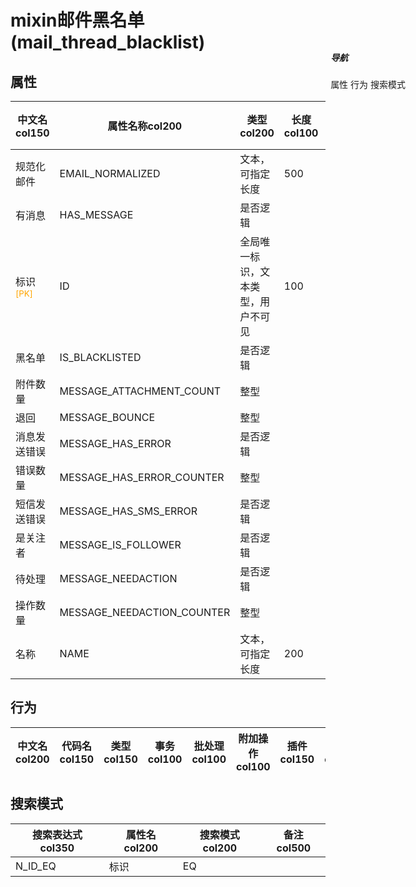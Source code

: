 # mixin邮件黑名单(mail_thread_blacklist)  <!-- {docsify-ignore-all} -->


## 属性
|    中文名col150 | 属性名称col200           | 类型col200     | 长度col100    |允许为空col100    |  备注col500  |
| --------   |------------| -----  | -----  | :----: | -------- |
|规范化邮件|EMAIL_NORMALIZED|文本，可指定长度|500|是||
|有消息|HAS_MESSAGE|是否逻辑||是||
|标识<sup class="footnote-symbol"><font color=orange>[PK]</font></sup>|ID|全局唯一标识，文本类型，用户不可见|100|否||
|黑名单|IS_BLACKLISTED|是否逻辑||是||
|附件数量|MESSAGE_ATTACHMENT_COUNT|整型||是||
|退回|MESSAGE_BOUNCE|整型||是||
|消息发送错误|MESSAGE_HAS_ERROR|是否逻辑||是||
|错误数量|MESSAGE_HAS_ERROR_COUNTER|整型||是||
|短信发送错误|MESSAGE_HAS_SMS_ERROR|是否逻辑||是||
|是关注者|MESSAGE_IS_FOLLOWER|是否逻辑||是||
|待处理|MESSAGE_NEEDACTION|是否逻辑||是||
|操作数量|MESSAGE_NEEDACTION_COUNTER|整型||是||
|名称|NAME|文本，可指定长度|200|是||


## 行为
| 中文名col200    | 代码名col150    | 类型col150    | 事务col100   | 批处理col100   | 附加操作col100  | 插件col150    |  备注col300  |
| -------- |---------- |----------- |:----:|:----:|---------| ----- | ----- |

## 搜索模式
|   搜索表达式col350   |    属性名col200    |    搜索模式col200        |备注col500  |
| -------- |------------|------------|------|
|N_ID_EQ|标识|EQ||

<div style="display: block; overflow: hidden; position: fixed; top: 140px; right: 100px;">

##### 导航
<el-anchor >
<el-anchor-link :href="`#/module/mail/mail_thread_blacklist?id=属性`">
  属性
</el-anchor-link>
<el-anchor-link :href="`#/module/mail/mail_thread_blacklist?id=行为`">
  行为
</el-anchor-link>
<el-anchor-link :href="`#/module/mail/mail_thread_blacklist?id=搜索模式`">
  搜索模式
</el-anchor-link>
</el-anchor>
</div>

<script>
 const { createApp } = Vue
  createApp({
    data() {
      return {



      }
    },
    methods: {
    }
  }).use(ElementPlus).mount('#app')
</script>